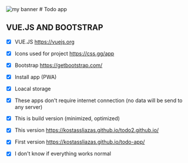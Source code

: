 <img src="https://user-images.githubusercontent.com/31342007/212564085-22388451-b955-4444-bf6d-ec2157d6a9c3.png" alt="my banner">
# Todo app

## VUE.JS AND BOOTSTRAP

- [x] VUE.JS https://vuejs.org
- [x] Icons used for project https://css.gg/app
- [x] Bootstrap https://getbootstrap.com/
- [x] Install app (PWA)
- [x] Loacal storage
- [x] These apps don't require internet connection (no data will be send to any server)
- [x] This is build version (minimized, optimized)
- [x] This version https://kostassliazas.github.io/todo2.github.io/
- [x] First version https://kostassliazas.github.io/todo-app/
- [x] I don't know if everything works normal 

